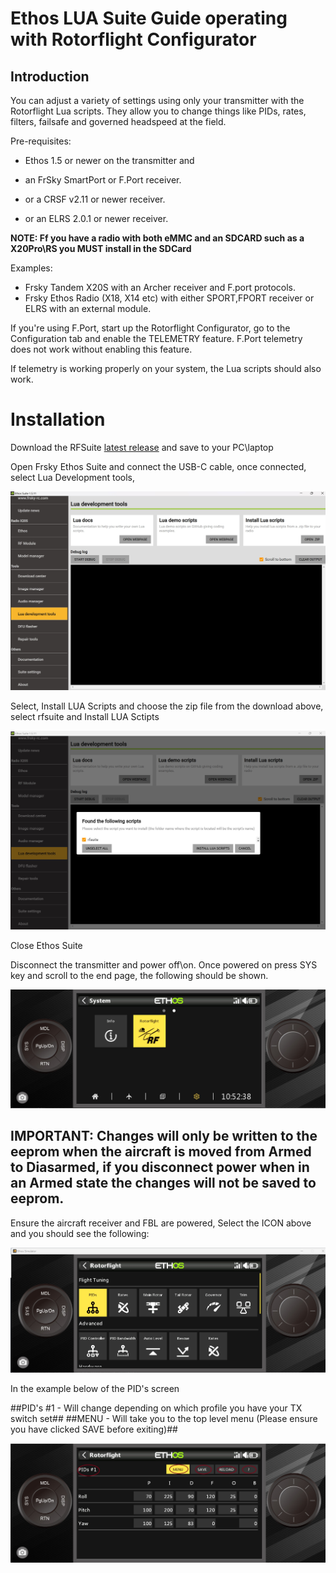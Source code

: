 # Ethos LUA Suite Guide operating with Rotorflight Configurator

## Introduction
You can adjust a variety of settings using only your transmitter with the Rotorflight Lua scripts. They allow you to change things like PIDs, rates, filters, failsafe and governed headspeed at the field. 

Pre-requisites:

- Ethos 1.5 or newer on the transmitter and

- an FrSky SmartPort or F.Port receiver.

- or a CRSF v2.11 or newer receiver.

- or an ELRS 2.0.1 or newer receiver.

**NOTE: Ff you have a radio with both eMMC and an SDCARD such as a X20Pro\RS you MUST install in the SDCard**

Examples:

- Frsky Tandem X20S with an Archer receiver and F.port protocols.
- Frsky Ethos Radio (X18, X14 etc) with either SPORT,FPORT receiver or ELRS with an external module.


If you're using F.Port, start up the Rotorflight Configurator, go to the Configuration tab and enable the TELEMETRY feature. F.Port telemetry does not work without enabling this feature.

If telemetry is working properly on your system, the Lua scripts should also work.

# Installation
Download the RFSuite [latest release](https://github.com/rotorflight/rotorflight-configurator/releases) and save to your PC\laptop

Open Frsky Ethos Suite and connect the USB-C cable, once connected, select Lua Development tools, 

![image](https://github.com/jimmy6616/Rotorflight-Ethos-LUA/blob/img/Ethos_lua_1.jpg)

Select, Install LUA Scripts and choose the zip file from the download above, select rfsuite and Install LUA Sctipts



![image](https://github.com/jimmy6616/Rotorflight-Ethos-LUA/blob/img/Ethos_lua_2.jpg)

Close Ethos Suite

Disconnect the transmitter and power off\on. Once powered on press SYS key and scroll to the end page, the following should be shown.


![image](https://github.com/jimmy6616/Rotorflight-Ethos-LUA/blob/img/sys_rf.jpg)

## IMPORTANT: Changes will only be written to the eeprom when the aircraft is moved from Armed to Diasarmed, if you disconnect power when in an Armed state the changes will not be saved to eeprom.

Ensure the aircraft receiver and FBL are powered, Select the ICON above and you should see the following:

![image](https://github.com/jimmy6616/Rotorflight-Ethos-LUA/blob/img/Ethos_lua_3.jpg)

In the example below of the PID's screen

##PID's #1  - Will change depending on which profile you have your TX switch set##
##MENU - Will take you to the top level menu (Please ensure you have clicked SAVE before exiting)##



![image](https://github.com/jimmy6616/Rotorflight-Ethos-LUA/blob/img/pids-1.jpg)









